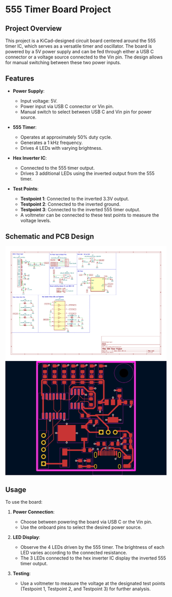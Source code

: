 # 555 Timer Board Project

## Project Overview

This project is a KiCad-designed circuit board centered around the 555 timer IC, which serves as a versatile timer and oscillator. The board is powered by a 5V power supply and can be fed through either a USB C connector or a voltage source connected to the Vin pin. The design allows for manual switching between these two power inputs.

## Features

- **Power Supply**:
  - Input voltage: 5V.
  - Power input via USB C connector or Vin pin.
  - Manual switch to select between USB C and Vin pin for power source.

- **555 Timer**:
  - Operates at approximately 50% duty cycle.
  - Generates a 1 kHz frequency.
  - Drives 4 LEDs with varying brightness.

- **Hex Inverter IC**:
  - Connected to the 555 timer output.
  - Drives 3 additional LEDs using the inverted output from the 555 timer.

- **Test Points**:
  - **Testpoint 1**: Connected to the inverted 3.3V output.
  - **Testpoint 2**: Connected to the inverted ground.
  - **Testpoint 3**: Connected to the inverted 555 timer output.
  - A voltmeter can be connected to these test points to measure the voltage levels.

## Schematic and PCB Design

![Circuit Schematc](./images/schematic.png)
![PCB Layout](./images/layout.png)

## Usage

To use the board:
1. **Power Connection**:
   - Choose between powering the board via USB C or the Vin pin.
   - Use the onboard pins to select the desired power source.
   
2. **LED Display**:
   - Observe the 4 LEDs driven by the 555 timer. The brightness of each LED varies according to the connected resistance.
   - The 3 LEDs connected to the hex inverter IC display the inverted 555 timer output.

3. **Testing**:
   - Use a voltmeter to measure the voltage at the designated test points (Testpoint 1, Testpoint 2, and Testpoint 3) for further analysis.
